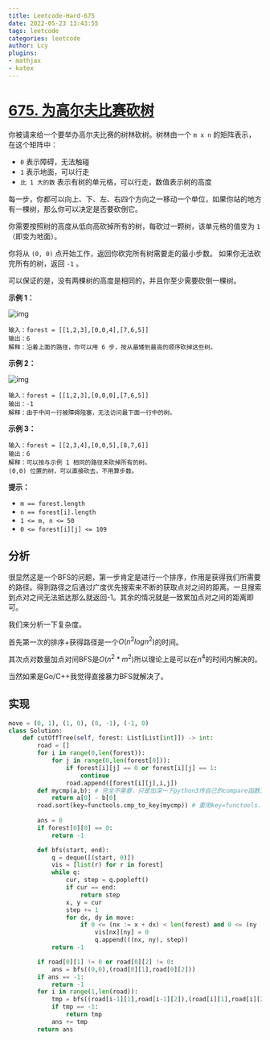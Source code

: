 ```yaml
---
title: Leetcode-Hard-675
date: 2022-05-23 13:43:55
tags: leetcode
categories: leetcode
author: Lcy
plugins: 
- mathjax
- katex
---
```


# [675. 为高尔夫比赛砍树](https://leetcode.cn/problems/cut-off-trees-for-golf-event/)

你被请来给一个要举办高尔夫比赛的树林砍树。树林由一个 `m x n` 的矩阵表示， 在这个矩阵中：

- `0` 表示障碍，无法触碰
- `1` 表示地面，可以行走
- `比 1 大的数` 表示有树的单元格，可以行走，数值表示树的高度

每一步，你都可以向上、下、左、右四个方向之一移动一个单位，如果你站的地方有一棵树，那么你可以决定是否要砍倒它。

你需要按照树的高度从低向高砍掉所有的树，每砍过一颗树，该单元格的值变为 `1`（即变为地面）。

你将从 `(0, 0)` 点开始工作，返回你砍完所有树需要走的最小步数。 如果你无法砍完所有的树，返回 `-1` 。

可以保证的是，没有两棵树的高度是相同的，并且你至少需要砍倒一棵树。

 

**示例 1：**

![img](https://luochengyu.oss-cn-beijing.aliyuncs.com/img/trees1.jpg)

```
输入：forest = [[1,2,3],[0,0,4],[7,6,5]]
输出：6
解释：沿着上面的路径，你可以用 6 步，按从最矮到最高的顺序砍掉这些树。
```

**示例 2：**

![img](https://luochengyu.oss-cn-beijing.aliyuncs.com/img/trees2.jpg)

```
输入：forest = [[1,2,3],[0,0,0],[7,6,5]]
输出：-1
解释：由于中间一行被障碍阻塞，无法访问最下面一行中的树。
```

**示例 3：**

```
输入：forest = [[2,3,4],[0,0,5],[8,7,6]]
输出：6
解释：可以按与示例 1 相同的路径来砍掉所有的树。
(0,0) 位置的树，可以直接砍去，不用算步数。
```

 

**提示：**

- `m == forest.length`
- `n == forest[i].length`
- `1 <= m, n <= 50`
- `0 <= forest[i][j] <= 109`

## 分析

很显然这是一个BFS的问题，第一步肯定是进行一个排序，作用是获得我们所需要的路径。得到路径之后通过广度优先搜索来不断的获取点对之间的距离。一旦搜索到点对之间无法抵达那么就返回-1。其余的情况就是一致累加点对之间的距离即可。

我们来分析一下复杂度。

首先第一次的排序+获得路径是一个$O(n^2logn^2)$的时间。

其次点对数量加点对间BFS是$O(n^2*m^2)$所以理论上是可以在$n^4$的时间内解决的。

当然如果是Go/C++我觉得直接暴力BFS就解决了。

## 实现

```python
move = (0, 1), (1, 0), (0, -1), (-1, 0)
class Solution:
    def cutOffTree(self, forest: List[List[int]]) -> int:
        road = []
        for i in range(0,len(forest)):
            for j in range(0,len(forest[0])):
                if forest[i][j] == 0 or forest[i][j] == 1:
                    continue
                road.append([forest[i][j],i,j])
        def mycmp(a,b): # 完全不需要，只是加深一下python3传自己的compare函数方法的记忆。
            return a[0] - b[0] 
        road.sort(key=functools.cmp_to_key(mycmp)) # 要用key=functools.cmp_to_key()
        
        ans = 0
        if forest[0][0] == 0:
            return -1

        def bfs(start, end):
            q = deque([(start, 0)])
            vis = [list(r) for r in forest]
            while q:
                cur, step = q.popleft()
                if cur == end:
                    return step
                x, y = cur
                step += 1
                for dx, dy in move:
                    if 0 <= (nx := x + dx) < len(forest) and 0 <= (ny := y + dy) < len(forest[0]) and vis[nx][ny]:
                        vis[nx][ny] = 0
                        q.append(((nx, ny), step))
            return -1

        if road[0][1] != 0 or road[0][2] != 0:
            ans = bfs((0,0),(road[0][1],road[0][2]))
        if ans == -1:
            return -1
        for i in range(1,len(road)):
            tmp = bfs((road[i-1][1],road[i-1][2]),(road[i][1],road[i][2])) # 点对之间找
            if tmp == -1:
                return tmp
            ans += tmp
        return ans
```

